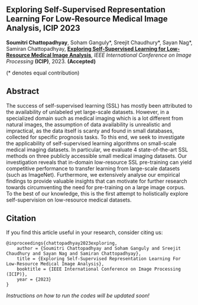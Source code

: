 ## Exploring Self-Supervised Representation Learning For Low-Resource Medical Image Analysis, ICIP 2023
**Soumitri Chattopadhyay**, Soham Ganguly*, Sreejit Chaudhury*, Sayan Nag*, Samiran Chattopadhyay, [**Exploring Self-Supervised Learning for Low-Resource Medical Image Analysis**](https://arxiv.org/abs/2303.02245), _IEEE International Conference on Image Processing_ **(ICIP)**, 2023. **(Accepted)**

(* denotes equal contribution)

## Abstract
The success of self-supervised learning (SSL) has mostly been attributed to the availability of unlabeled yet large-scale datasets. However, in a specialized domain such as medical imaging which is a lot different from natural images, the assumption of data availability is unrealistic and impractical, as the data itself is scanty and found in small databases, collected for specific prognosis tasks. To this end, we seek to investigate the applicability of self-supervised learning algorithms on small-scale medical imaging datasets. In particular, we evaluate 4 state-of-the-art SSL methods on three publicly accessible small medical imaging datasets. Our investigation reveals that in-domain low-resource SSL pre-training can yield competitive performance to transfer learning from large-scale datasets (such as ImageNet). Furthermore, we extensively analyse our empirical findings to provide valuable insights that can motivate for further research towards circumventing the need for pre-training on a large image corpus. To the best of our knowledge, this is the first attempt to holistically explore self-supervision on low-resource medical datasets.


## Citation
If you find this article useful in your research, consider citing us:
```
@inproceedings{chattopadhyay2023exploring,
    author = {Soumitri Chattopadhyay and Soham Ganguly and Sreejit Chaudhury and Sayan Nag and Samiran Chattopadhyay},
    title = {Exploring Self-Supervised Representation Learning For Low-Resource Medical Image Analysis},
    booktitle = {IEEE International Conference on Image Processing (ICIP)},
    year = {2023}
}
```

_Instructions on how to run the codes will be updated soon!_
